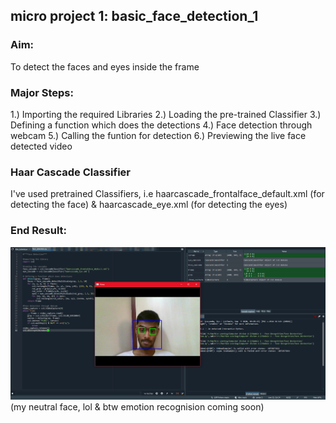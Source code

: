 ## micro project 1: basic_face_detection_1

### Aim: 
To detect the faces and eyes inside the frame

### Major Steps:
1.) Importing the required Libraries
2.) Loading the pre-trained Classifier
3.) Defining a function which does the detections
4.) Face detection through webcam
5.) Calling the funtion for detection
6.) Previewing the live face detected video

### Haar Cascade Classifier
I've used pretrained Classifiers, i.e haarcascade_frontalface_default.xml (for detecting the face) & haarcascade_eye.xml (for detecting the eyes)

### End Result:
<img src="result.png">
(my neutral face, lol & btw emotion recognision coming soon)
